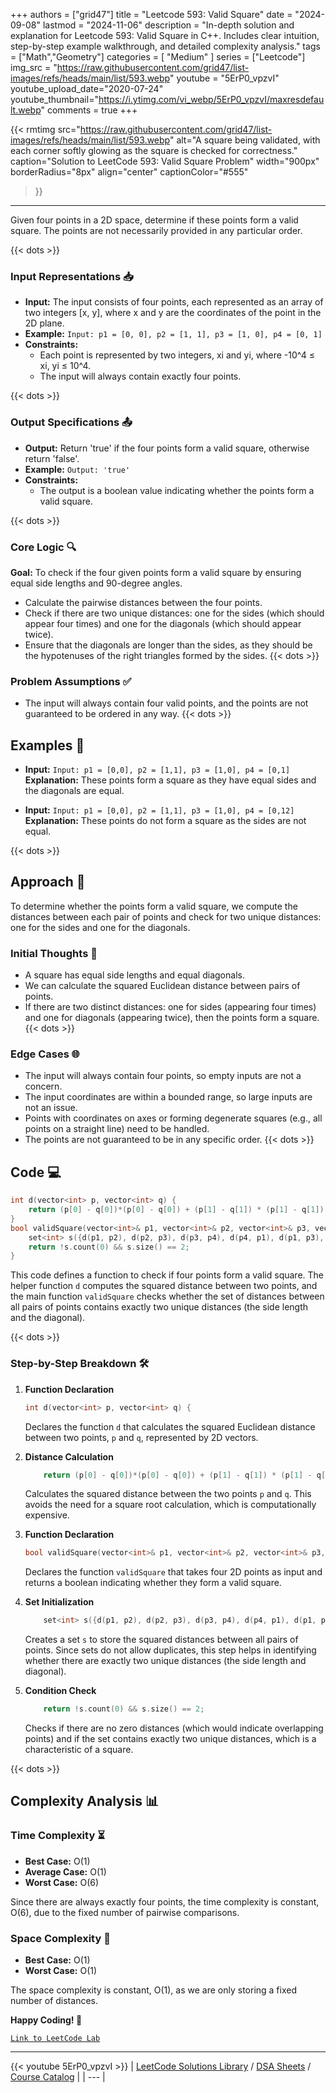 
+++
authors = ["grid47"]
title = "Leetcode 593: Valid Square"
date = "2024-09-08"
lastmod = "2024-11-06"
description = "In-depth solution and explanation for Leetcode 593: Valid Square in C++. Includes clear intuition, step-by-step example walkthrough, and detailed complexity analysis."
tags = ["Math","Geometry"]
categories = [
    "Medium"
]
series = ["Leetcode"]
img_src = "https://raw.githubusercontent.com/grid47/list-images/refs/heads/main/list/593.webp"
youtube = "5ErP0_vpzvI"
youtube_upload_date="2020-07-24"
youtube_thumbnail="https://i.ytimg.com/vi_webp/5ErP0_vpzvI/maxresdefault.webp"
comments = true
+++


{{< rmtimg 
    src="https://raw.githubusercontent.com/grid47/list-images/refs/heads/main/list/593.webp" 
    alt="A square being validated, with each corner softly glowing as the square is checked for correctness."
    caption="Solution to LeetCode 593: Valid Square Problem"
    width="900px"
    borderRadius="8px"
    align="center" 
    captionColor="#555"
>}}
---
Given four points in a 2D space, determine if these points form a valid square. The points are not necessarily provided in any particular order.
<!--more-->
{{< dots >}}
### Input Representations 📥
- **Input:** The input consists of four points, each represented as an array of two integers [x, y], where x and y are the coordinates of the point in the 2D plane.
- **Example:** `Input: p1 = [0, 0], p2 = [1, 1], p3 = [1, 0], p4 = [0, 1]`
- **Constraints:**
	- Each point is represented by two integers, xi and yi, where -10^4 ≤ xi, yi ≤ 10^4.
	- The input will always contain exactly four points.

{{< dots >}}
### Output Specifications 📤
- **Output:** Return 'true' if the four points form a valid square, otherwise return 'false'.
- **Example:** `Output: 'true'`
- **Constraints:**
	- The output is a boolean value indicating whether the points form a valid square.

{{< dots >}}
### Core Logic 🔍
**Goal:** To check if the four given points form a valid square by ensuring equal side lengths and 90-degree angles.

- Calculate the pairwise distances between the four points.
- Check if there are two unique distances: one for the sides (which should appear four times) and one for the diagonals (which should appear twice).
- Ensure that the diagonals are longer than the sides, as they should be the hypotenuses of the right triangles formed by the sides.
{{< dots >}}
### Problem Assumptions ✅
- The input will always contain four valid points, and the points are not guaranteed to be ordered in any way.
{{< dots >}}
## Examples 🧩
- **Input:** `Input: p1 = [0,0], p2 = [1,1], p3 = [1,0], p4 = [0,1]`  \
  **Explanation:** These points form a square as they have equal sides and the diagonals are equal.

- **Input:** `Input: p1 = [0,0], p2 = [1,1], p3 = [1,0], p4 = [0,12]`  \
  **Explanation:** These points do not form a square as the sides are not equal.

{{< dots >}}
## Approach 🚀
To determine whether the points form a valid square, we compute the distances between each pair of points and check for two unique distances: one for the sides and one for the diagonals.

### Initial Thoughts 💭
- A square has equal side lengths and equal diagonals.
- We can calculate the squared Euclidean distance between pairs of points.
- If there are two distinct distances: one for sides (appearing four times) and one for diagonals (appearing twice), then the points form a square.
{{< dots >}}
### Edge Cases 🌐
- The input will always contain four points, so empty inputs are not a concern.
- The input coordinates are within a bounded range, so large inputs are not an issue.
- Points with coordinates on axes or forming degenerate squares (e.g., all points on a straight line) need to be handled.
- The points are not guaranteed to be in any specific order.
{{< dots >}}
## Code 💻
```cpp
int d(vector<int> p, vector<int> q) {
    return (p[0] - q[0])*(p[0] - q[0]) + (p[1] - q[1]) * (p[1] - q[1]);
}
bool validSquare(vector<int>& p1, vector<int>& p2, vector<int>& p3, vector<int>& p4) {
    set<int> s({d(p1, p2), d(p2, p3), d(p3, p4), d(p4, p1), d(p1, p3), d(p2, p4)});
    return !s.count(0) && s.size() == 2;
}
```

This code defines a function to check if four points form a valid square. The helper function `d` computes the squared distance between two points, and the main function `validSquare` checks whether the set of distances between all pairs of points contains exactly two unique distances (the side length and the diagonal).

{{< dots >}}
### Step-by-Step Breakdown 🛠️
1. **Function Declaration**
	```cpp
	int d(vector<int> p, vector<int> q) {
	```
	Declares the function `d` that calculates the squared Euclidean distance between two points, `p` and `q`, represented by 2D vectors.

2. **Distance Calculation**
	```cpp
	    return (p[0] - q[0])*(p[0] - q[0]) + (p[1] - q[1]) * (p[1] - q[1]);
	```
	Calculates the squared distance between the two points `p` and `q`. This avoids the need for a square root calculation, which is computationally expensive.

3. **Function Declaration**
	```cpp
	bool validSquare(vector<int>& p1, vector<int>& p2, vector<int>& p3, vector<int>& p4) {
	```
	Declares the function `validSquare` that takes four 2D points as input and returns a boolean indicating whether they form a valid square.

4. **Set Initialization**
	```cpp
	    set<int> s({d(p1, p2), d(p2, p3), d(p3, p4), d(p4, p1), d(p1, p3), d(p2, p4)});
	```
	Creates a set `s` to store the squared distances between all pairs of points. Since sets do not allow duplicates, this step helps in identifying whether there are exactly two unique distances (the side length and diagonal).

5. **Condition Check**
	```cpp
	    return !s.count(0) && s.size() == 2;
	```
	Checks if there are no zero distances (which would indicate overlapping points) and if the set contains exactly two unique distances, which is a characteristic of a square.

{{< dots >}}
## Complexity Analysis 📊
### Time Complexity ⏳
- **Best Case:** O(1)
- **Average Case:** O(1)
- **Worst Case:** O(6)

Since there are always exactly four points, the time complexity is constant, O(6), due to the fixed number of pairwise comparisons.

### Space Complexity 💾
- **Best Case:** O(1)
- **Worst Case:** O(1)

The space complexity is constant, O(1), as we are only storing a fixed number of distances.

**Happy Coding! 🎉**


[`Link to LeetCode Lab`](https://leetcode.com/problems/valid-square/description/)

---
{{< youtube 5ErP0_vpzvI >}}
| [LeetCode Solutions Library](https://grid47.xyz/leetcode/) / [DSA Sheets](https://grid47.xyz/sheets/) / [Course Catalog](https://grid47.xyz/courses/) |
| --- |
